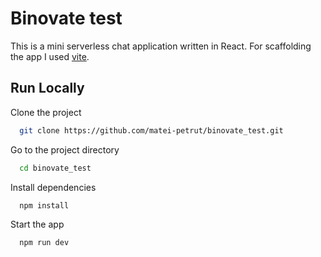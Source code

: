 
# Binovate test
This is a mini serverless chat application written in React. For scaffolding the app I used [vite](https://vitejs.dev/).

## Run Locally

Clone the project

```bash
  git clone https://github.com/matei-petrut/binovate_test.git
```

Go to the project directory

```bash
  cd binovate_test
```

Install dependencies

```bash
  npm install
```

Start the app

```bash
  npm run dev
```

